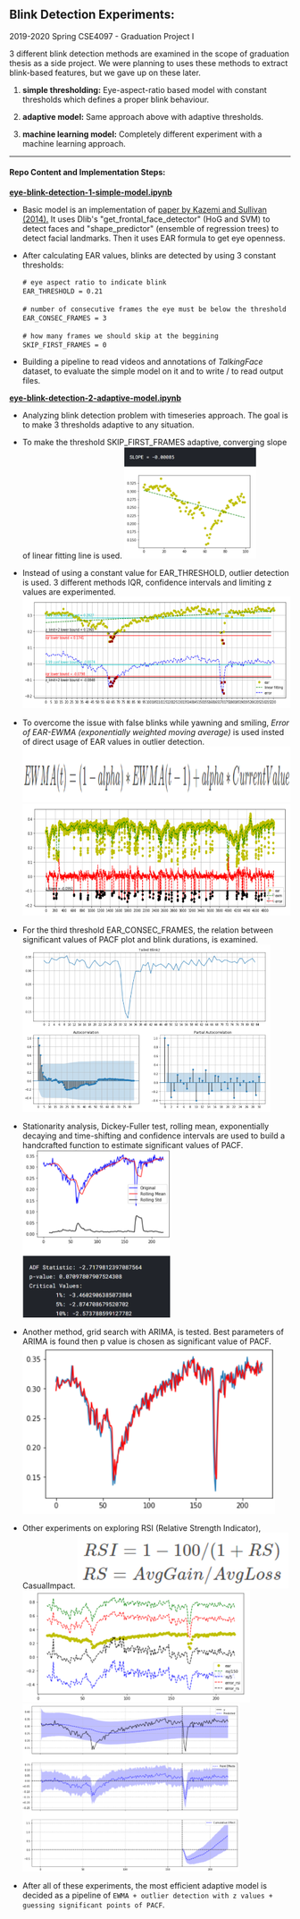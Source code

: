 ## Blink Detection Experiments:

2019-2020 Spring CSE4097 - Graduation Project I

3 different blink detection methods are examined in the scope of graduation thesis as a side project. We were planning to uses these methods to extract blink-based features, but we gave up on these later.

1) **simple thresholding:** Eye-aspect-ratio based model with constant thresholds which defines a proper blink behaviour.

2) **adaptive model:** Same approach above with adaptive thresholds.

3) **machine learning model:** Completely different experiment with a machine learning approach.

---

#### Repo Content and Implementation Steps:

[**eye-blink-detection-1-simple-model.ipynb**](https://github.com/mustafahakkoz/Blink_Detection_Experiments/blob/main/eye-blink-detection-1-simple-model.ipynb)

- Basic model is an implementation of [paper by Kazemi and Sullivan (2014).](https://www.semanticscholar.org/paper/One-millisecond-face-alignment-with-an-ensemble-of-Kazemi-Sullivan/d78b6a5b0dcaa81b1faea5fb0000045a62513567) It uses Dlib's "get_frontal_face_detector" (HoG and SVM) to detect faces and "shape_predictor" (ensemble of regression trees) to detect facial landmarks. Then it uses EAR formula to get eye openness.

- After calculating EAR values, blinks are detected by using 3 constant thresholds:
  
  ```
  # eye aspect ratio to indicate blink
  EAR_THRESHOLD = 0.21
  
  # number of consecutive frames the eye must be below the threshold
  EAR_CONSEC_FRAMES = 3 
  
  # how many frames we should skip at the beggining
  SKIP_FIRST_FRAMES = 0 
  ```

- Building a pipeline to read videos and annotations of *TalkingFace* dataset, to evaluate the simple model on it and to write / to read output files.

[**eye-blink-detection-2-adaptive-model.ipynb**](https://github.com/mustafahakkoz/Blink_Detection_Experiments/blob/main/eye-blink-detection-2-adaptive-model.ipynb)

- Analyzing blink detection problem with timeseries approach. The goal is to make 3 thresholds adaptive to any situation.

- To make the threshold SKIP_FIRST_FRAMES adaptive, converging slope of linear fitting line is used.
  <img title="" src="https://github.com/mustafahakkoz/Blink_Detection_Experiments/blob/main/images/ada1.png" alt="" height="200">

- Instead of using a constant value for EAR_THRESHOLD, outlier detection is used. 3 different methods IQR, confidence intervals and limiting z values are experimented.
  <img title="" src="https://github.com/mustafahakkoz/Blink_Detection_Experiments/blob/main/images/ada2.png" alt="" height="200">

- To overcome the issue with false blinks while yawning and smiling, *Error of EAR-EWMA (exponentially weighted moving average)* is used insted of direct usage of EAR values in outlier detection.
  <img title="" src="https://github.com/mustafahakkoz/Blink_Detection_Experiments/blob/main/images/ada3.png" alt="" height="100">
  <img title="" src="https://github.com/mustafahakkoz/Blink_Detection_Experiments/blob/main/images/ada4.png" alt="" height="200">

- For the third threshold EAR_CONSEC_FRAMES, the relation between significant values of PACF plot and blink durations, is examined.
  <img title="" src="https://github.com/mustafahakkoz/Blink_Detection_Experiments/blob/main/images/ada7.png" alt="" height="300">

- Stationarity analysis, Dickey-Fuller test, rolling mean, exponentially decaying and time-shifting and confidence intervals are used to build a handcrafted function to estimate significant values of PACF.
  <img title="" src="https://github.com/mustafahakkoz/Blink_Detection_Experiments/blob/main/images/ada8.png" alt="" height="300">

- Another method, grid search with ARIMA, is tested. Best parameters of ARIMA is found then p value is chosen as significant value of PACF.
  <img title="" src="https://github.com/mustafahakkoz/Blink_Detection_Experiments/blob/main/images/ada9.png" alt="" height="300">

- Other experiments on exploring RSI (Relative Strength Indicator), CasualImpact.
  <img title="" src="https://github.com/mustafahakkoz/Blink_Detection_Experiments/blob/main/images/ada5.png" alt="" height="100">
  <img title="" src="https://github.com/mustafahakkoz/Blink_Detection_Experiments/blob/main/images/ada6.png" alt="" height="200">
  <img title="" src="https://github.com/mustafahakkoz/Blink_Detection_Experiments/blob/main/images/ada10.png" alt="" height="300">

- After all of these experiments, the most efficient adaptive model is decided as a pipeline of ``EWMA + outlier detection with z values + guessing significant points of PACF``. 


